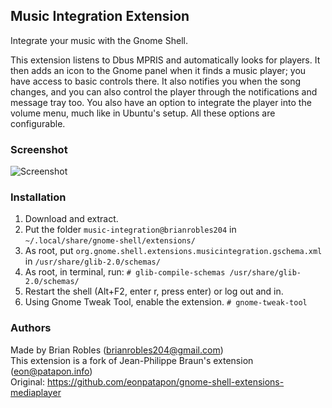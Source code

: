 ## Music Integration Extension
Integrate your music with the Gnome Shell.

This extension listens to Dbus MPRIS and automatically looks for players. It then adds an icon to the 
Gnome panel when it finds a music player; you have access to basic controls there. It also notifies you 
when the song changes, and you can also control the player through the notifications and message tray too.
You also have an option to integrate the player into the volume menu, much like in Ubuntu's setup.
All these options are configurable.


### Screenshot
![Screenshot](https://github.com/brianrobles204/Music-Integration/raw/master/screenshot.png)


### Installation

1. Download and extract.
2. Put the folder `music-integration@brianrobles204` in `~/.local/share/gnome-shell/extensions/`
3. As root, put `org.gnome.shell.extensions.musicintegration.gschema.xml` in `/usr/share/glib-2.0/schemas/`
4. As root, in terminal, run: `# glib-compile-schemas /usr/share/glib-2.0/schemas/`
5. Restart the shell (Alt+F2, enter r, press enter) or log out and in.
6. Using Gnome Tweak Tool, enable the extension. `# gnome-tweak-tool`


### Authors
Made by Brian Robles (brianrobles204@gmail.com) <br/>
This extension is a fork of Jean-Philippe Braun's extension (eon@patapon.info)<br/>
Original: https://github.com/eonpatapon/gnome-shell-extensions-mediaplayer<br/>
